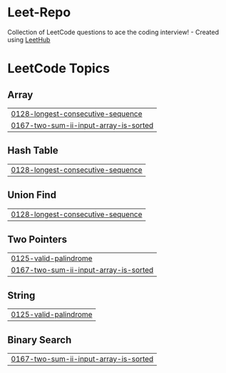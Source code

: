 # Leet-Repo
Collection of LeetCode questions to ace the coding interview! - Created using [LeetHub](https://github.com/QasimWani/LeetHub)

<!---LeetCode Topics Start-->
# LeetCode Topics
## Array
|  |
| ------- |
| [0128-longest-consecutive-sequence](https://github.com/jshin720/Leet-Repo/tree/master/0128-longest-consecutive-sequence) |
| [0167-two-sum-ii-input-array-is-sorted](https://github.com/jshin720/Leet-Repo/tree/master/0167-two-sum-ii-input-array-is-sorted) |
## Hash Table
|  |
| ------- |
| [0128-longest-consecutive-sequence](https://github.com/jshin720/Leet-Repo/tree/master/0128-longest-consecutive-sequence) |
## Union Find
|  |
| ------- |
| [0128-longest-consecutive-sequence](https://github.com/jshin720/Leet-Repo/tree/master/0128-longest-consecutive-sequence) |
## Two Pointers
|  |
| ------- |
| [0125-valid-palindrome](https://github.com/jshin720/Leet-Repo/tree/master/0125-valid-palindrome) |
| [0167-two-sum-ii-input-array-is-sorted](https://github.com/jshin720/Leet-Repo/tree/master/0167-two-sum-ii-input-array-is-sorted) |
## String
|  |
| ------- |
| [0125-valid-palindrome](https://github.com/jshin720/Leet-Repo/tree/master/0125-valid-palindrome) |
## Binary Search
|  |
| ------- |
| [0167-two-sum-ii-input-array-is-sorted](https://github.com/jshin720/Leet-Repo/tree/master/0167-two-sum-ii-input-array-is-sorted) |
<!---LeetCode Topics End-->